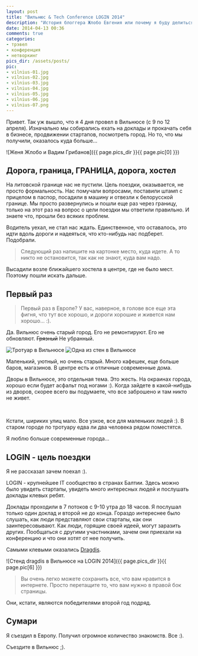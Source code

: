 ```yaml
---
layout: post
title: "Вильнюс & Tech Conference LOGIN 2014"
description: "История блоггера Жлобо Евгения или почему я буду делиться мыслями"
date: 2014-04-13 00:36
comments: true
categories:
- трэвел
- конференция
- нетворкинг
pics_dir: /assets/posts/
pic:
- vilnius-01.jpg
- vilnius-02.jpg
- vilnius-03.jpg
- vilnius-04.jpg
- vilnius-05.jpg
- vilnius-06.jpg
- vilnius-07.png
---
```


Привет. Так уж вышло, что я 4 дня провел в Вильнюсе (с 9 по 12 апреля). Изначально мы собирались ехать на доклады и прокачать себя в бизнесе, продвижении стартапов, посмотреть город. Но то, что мы получили, оказалось куда больше...

![Женя Жлобо и Вадим Грибанов]({{ page.pics_dir }}{{ page.pic[0] }})

## Дорога, граница, ГРАНИЦА, дорога, хостел

На литовской границе нас не пустили. Цель поездки, оказывается, не просто формальность. Нас помучали вопросами, поставили штамп с прицелом в паспор, посадили в машину и отвезли к белорусской границе. Мы просто развернулись и пошли еще раз через границу, только на этот раз на вопрос о цели поездки мы ответили правильно. И знаете что, прошли без всяких проблем.

Водитель уехал, не стал нас ждать. Единственное, что оставалось, это идти вдоль дороги и надеяться, что кто-нибудь нас подберет. Подобрали.

>Следующий раз напишите на картонке место, куда идете. А то никто не остановится, так как не знают, куда вам надо.

Высадили возле ближайшего хостела в центре, где не было мест. Поэтому пошли искать дальше.

## Первый раз

>Первый раз в Европе? У вас, наверное, в голове все еще эта фигня, что тут все хорошо, и дороги хорошие и живется нам хорошо... :).

Да. Вильнюс очень старый город. Его не ремонтируют. Его не обновляют. <s>Грязный</s> Не убранный.

<figcaption>
	<img src="{{ page.pics_dir }}{{ page.pic[1] }}" alt="Тротуар в Вильнюсе" class="_half">
	<img src="{{ page.pics_dir }}{{ page.pic[2] }}" alt="Одна из стен в Вильнюсе" class="_half">
</figcaption>

Маленький, уютный, но очень старый. Много кафешек, еще больше баров, магазинов. В центре есть и отличные современные дома.

Дворы в Вильнюсе, это отдельная тема. Это жесть. На окраинах города, хорошо если будет асфальт под ногами :). Когда зайдете в какой-нибудь из дворов, скорее всего вы подумаете, что все заброшено и там никто не живет.

<figcaption>
	<img src="{{ page.pics_dir }}{{ page.pic[3] }}" alt="" class="_third">
	<img src="{{ page.pics_dir }}{{ page.pic[4] }}" alt="" class="_third">
	<img src="{{ page.pics_dir }}{{ page.pic[5] }}" alt="" class="_third">
</figcaption>

Кстати, шириких улиц мало. Все узкое, все для маленьких людей :). В старом городе по тротуару едва ли два человека рядом поместятся.

Я люблю больше современные города...

## LOGIN - цель поездки

Я не рассказал зачем поехал :).

LOGIN - крупнейшее IT сообщество в странах Балтии. Здесь можно было увидеть стартапы, увидеть много интересных людей и послушать доклады клевых ребят.

Доклады проходили в 7 потоков с 9-10 утра до 18 часов. Я послушал только один доклад и второй не до конца. Гораздо интереснее было слушать, как люди представляют свои стартапы, как они заинтересовывают. Как люди, горящие своей идеей, могут заразить других. Пообщаться с другими участниками, зачем они приехали на конференцию и что они хотят от нее получить.

Самыми клевыми оказались [Dragdis](http://dragdis.com).

![Стенд dragdis в Вильнюсе на LOGIN 2014]({{ page.pics_dir }}{{ page.pic[6] }})

>Вы очень легко можете сохранить все, что вам нравится в интернете. Просто перетащите то, что вам нужно в правой бок страницы.

Они, кстати, являются победителями второй год подряд.

## Сумари

Я съездил в Европу. Получил огромное количество знакомств. Все :).

Съездите в Вильнюс ;).
